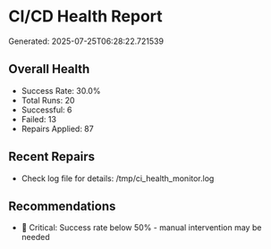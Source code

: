 # CI/CD Health Report

Generated: 2025-07-25T06:28:22.721539

## Overall Health
- Success Rate: 30.0%
- Total Runs: 20
- Successful: 6
- Failed: 13
- Repairs Applied: 87

## Recent Repairs
- Check log file for details: /tmp/ci_health_monitor.log

## Recommendations
- 🚨 Critical: Success rate below 50% - manual intervention may be needed
